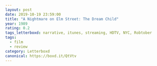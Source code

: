 ```yaml
---
layout: post 
date: 2019-10-19 23:59:00
title: "A Nightmare on Elm Street: The Dream Child"
year: 1989
rating: 0.2
tags_letterboxd: narrative, itunes, streaming, HDTV, NYC, Robtober
tags:
  - film
  - review
category: Letterboxd
canonical: https://boxd.it/QtVtv
---
```

